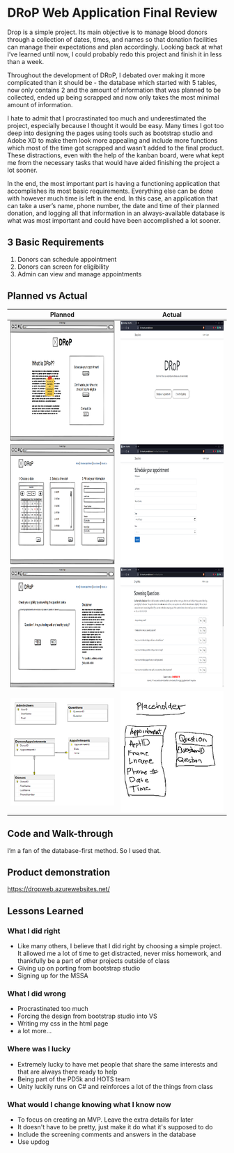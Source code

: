 
<h1>DRoP Web Application Final Review</h1>

Drop is a simple project. Its main objective is to manage blood donors through a collection of dates, times, and names so that donation facilities can manage their expectations and plan accordingly. Looking back at what I’ve learned until now, I could probably redo this project and finish it in less than a week.

Throughout the development of DRoP, I debated over making it more complicated than it should be - the database which started with 5 tables, now only contains 2 and the amount of information that was planned to be collected, ended up being scrapped and now only takes the most minimal amount of information. 

I hate to admit that I procrastinated too much and underestimated the project, especially because I thought it would be easy. Many times I got too deep into designing the pages using tools such as bootstrap studio and Adobe XD to make them look more appealing and include more functions which most of the time got scrapped and wasn’t added to the final product. These distractions, even with the help of the kanban board, were what kept me from the necessary tasks that would have aided finishing the project a lot sooner. 

In the end, the most important part is having a functioning application that accomplishes its most basic requirements. Everything else can be done with however much time is left in the end. In this case, an application that can take a user’s name, phone number, the date and time of their planned donation, and logging all that information in an always-available database is what was most important and could have been accomplished a lot sooner.

## 3 Basic Requirements 
<ol>
  <li>Donors can schedule appointment</li>
  <li>Donors can screen for eligibility</li>
  <li>Admin can view and manage appointments</li>
</ol>

## Planned vs Actual

| Planned | Actual |
| - | - |
| <img src="https://github.com/hgotia/DRoP/blob/main/Wireframe/WebPageHome.png" height="275"> | <img src="https://github.com/hgotia/DRoP/blob/main/Requirements/DropHomePage.png" height="275"> |
| <img src="https://github.com/hgotia/DRoP/blob/main/Wireframe/WebPageScheduler.png" height="275"> | <img src="https://github.com/hgotia/DRoP/blob/main/Requirements/DropScheduler.png" height="275"> | 
| <img src="https://github.com/hgotia/DRoP/blob/main/Wireframe/WebPageScreener.png" height="275"> | <img src="https://github.com/hgotia/DRoP/blob/main/Requirements/DropScreener.png" height="275"> | 
|  <img src="https://github.com/hgotia/DRoP/blob/main/Requirements/DBDiagram2.png" width="500"> | <img src="https://github.com/hgotia/DRoP/blob/main/Requirements/Placeholder1.png" width="500"> |

## Code and Walk-through 

I’m a fan of the database-first method. So I used that.

## Product demonstration

https://dropweb.azurewebsites.net/ 

## Lessons Learned

### What I did right
- Like many others, I believe that I did right by choosing a simple project. It allowed me a lot of time to get distracted, never miss homework, and thankfully be a part of other projects outside of class
- Giving up on porting from bootstrap studio
- Signing up for the MSSA

### What I did wrong
- Procrastinated too much
- Forcing the design from bootstrap studio into VS
- Writing my css in the html page
- a lot more...

### Where was I lucky
- Extremely lucky to have met people that share the same interests and that are always there ready to help
- Being part of the PD5k and HOTS team 
- Unity luckily runs on C# and reinforces a lot of the things from class 

### What would I change knowing what I know now
- To focus on creating an MVP. Leave the extra details for later
- It doesn't have to be pretty, just make it do what it's supposed to do
- Include the screening comments and answers in the database 
- Use updog
